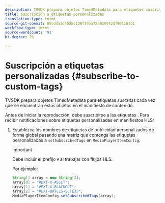 ```yaml
---
description: TVSDK prepara objetos TimedMetadata para etiquetas suscritas cada vez que se encuentran estos objetos en el manifiesto de contenido.
title: Suscripción a etiquetas personalizadas
translation-type: tm+mt
source-git-commit: 89bdda1d4bd5c126f19ba75a819942df901183d1
workflow-type: tm+mt
source-wordcount: '91'
ht-degree: 2%

---
```



# Suscripción a etiquetas personalizadas {#subscribe-to-custom-tags}

TVSDK prepara objetos TimedMetadata para etiquetas suscritas cada vez que se encuentran estos objetos en el manifiesto de contenido.

Antes de iniciar la reproducción, debe suscribirse a las etiquetas . Para recibir notificaciones sobre etiquetas personalizadas en manifiestos HLS:

1. Establezca los nombres de etiquetas de publicidad personalizados de forma global pasando una matriz que contenga las etiquetas personalizadas a `setSubscribedTags` en `MediaPlayerItemConfig`.

   >[!IMPORTANT]
   >
   >Debe incluir el prefijo `#` al trabajar con flujos HLS.

   Por ejemplo:

   ```java
   String[] array = new String[3]; 
   array[0] = "#EXT-X-ASSET"; 
   array[1] = "#EXT-X-BLACKOUT"; 
   array[2] = "#EXT-OATCLS-SCTE35"; 
   MediaPlayerItemConfig.setSubscribedTags(array);
   ```

